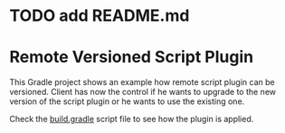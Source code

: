# TODO add README.md

# Remote Versioned Script Plugin

This Gradle project shows an example how remote script plugin can be versioned. Client has now the control if he wants
to upgrade to the new version of the script plugin or he wants to use the existing one.

Check the [build.gradle](build.gradle) script file to see how the plugin is applied.